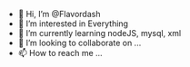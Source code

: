 - 👋 Hi, I’m @Flavordash
- 👀 I’m interested in Everything
- 🌱 I’m currently learning nodeJS, mysql, xml
- 💞️ I’m looking to collaborate on ...
- 📫 How to reach me ...

<!---
Flavordash/Flavordash is a ✨ special ✨ repository because its `README.md` (this file) appears on your GitHub profile.
You can click the Preview link to take a look at your changes.
--->
